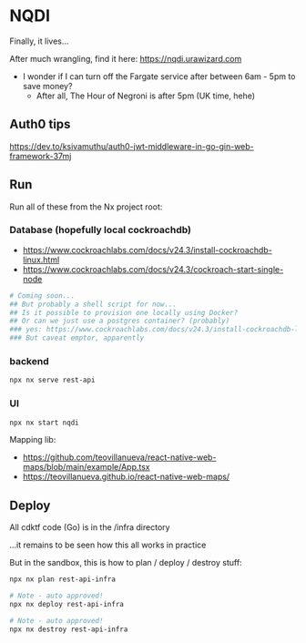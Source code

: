 # NQDI

Finally, it lives...

After much wrangling, find it here: https://nqdi.urawizard.com

- I wonder if I can turn off the Fargate service after between 6am - 5pm to save money?
  - After all, The Hour of Negroni is after 5pm (UK time, hehe)

## Auth0 tips

https://dev.to/ksivamuthu/auth0-jwt-middleware-in-go-gin-web-framework-37mj

## Run

Run all of these from the Nx project root:

### Database (hopefully local cockroachdb)

- https://www.cockroachlabs.com/docs/v24.3/install-cockroachdb-linux.html
- https://www.cockroachlabs.com/docs/v24.3/cockroach-start-single-node

```sh
# Coming soon...
## But probably a shell script for now...
## Is it possible to provision one locally using Docker?
## Or can we just use a postgres container? (probably)
### yes: https://www.cockroachlabs.com/docs/v24.3/install-cockroachdb-linux.html#install-docker
### But caveat emptor, apparently
```

### backend

```sh
npx nx serve rest-api
```

### UI

```sh
npx nx start nqdi
```

Mapping lib:

- https://github.com/teovillanueva/react-native-web-maps/blob/main/example/App.tsx
- https://teovillanueva.github.io/react-native-web-maps/

## Deploy

All cdktf code (Go) is in the /infra directory

...it remains to be seen how this all works in practice

But in the sandbox, this is how to plan / deploy / destroy stuff:

```sh
npx nx plan rest-api-infra

# Note - auto approved!
npx nx deploy rest-api-infra

# Note - auto approved!
npx nx destroy rest-api-infra
```
